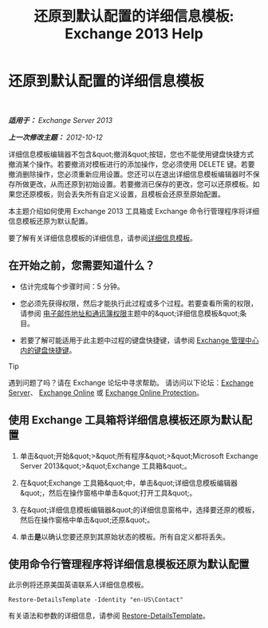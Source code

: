 ﻿---
title: '还原到默认配置的详细信息模板: Exchange 2013 Help'
TOCTitle: 还原到默认配置的详细信息模板
ms:assetid: 84c5f49b-614d-4f0e-8701-0979a2eb90bf
ms:mtpsurl: https://technet.microsoft.com/zh-cn/library/Bb232102(v=EXCHG.150)
ms:contentKeyID: 50490964
ms.date: 05/21/2018
mtps_version: v=EXCHG.150
ms.translationtype: MT
---

# 还原到默认配置的详细信息模板

 

_**适用于：** Exchange Server 2013_

_**上一次修改主题：** 2012-10-12_

详细信息模板编辑器不包含\&quot;撤消\&quot;按钮，您也不能使用键盘快捷方式撤消某个操作。若要撤消对模板进行的添加操作，您必须使用 DELETE 键。若要撤消删除操作，您必须重新应用设置。您还可以在退出详细信息模板编辑器时不保存所做更改，从而还原到初始设置。若要撤消已保存的更改，您可以还原模板。如果您还原模板，则会丢失所有自定义设置，且模板会还原至原始配置。

本主题介绍如何使用 Exchange 2013 工具箱或 Exchange 命令行管理程序将详细信息模板还原为默认配置。

要了解有关详细信息模板的详细信息，请参阅[详细信息模板](details-templates-exchange-2013-help.md)。

## 在开始之前，您需要知道什么？

  - 估计完成每个步骤时间：5 分钟。

  - 您必须先获得权限，然后才能执行此过程或多个过程。若要查看所需的权限，请参阅 [电子邮件地址和通讯簿权限](email-address-and-address-book-permissions-exchange-2013-help.md)主题中的\&quot;详细信息模板\&quot;条目。

  - 若要了解可能适用于此主题中过程的键盘快捷键，请参阅 [Exchange 管理中心内的键盘快捷键](keyboard-shortcuts-in-the-exchange-admin-center-exchange-online-protection-help.md)。

> [!tip]
> 遇到问题了吗？请在 Exchange 论坛中寻求帮助。 请访问以下论坛：<a href="https://go.microsoft.com/fwlink/p/?linkid=60612">Exchange Server</a>、 <a href="https://go.microsoft.com/fwlink/p/?linkid=267542">Exchange Online</a> 或 <a href="https://go.microsoft.com/fwlink/p/?linkid=285351">Exchange Online Protection</a>。


## 使用 Exchange 工具箱将详细信息模板还原为默认配置

1.  单击\&quot;开始\&quot;\>\&quot;所有程序\&quot;\>\&quot;Microsoft Exchange Server 2013\&quot;\>\&quot;Exchange 工具箱\&quot;。

2.  在\&quot;Exchange 工具箱\&quot;中，单击\&quot;详细信息模板编辑器\&quot;，然后在操作窗格中单击\&quot;打开工具\&quot;。

3.  在\&quot;详细信息模板编辑器\&quot;的详细信息窗格中，选择要还原的模板，然后在操作窗格中单击\&quot;还原\&quot;。

4.  单击**是**以确认您要还原到其原始状态的模板。所有自定义都将丢失。

## 使用命令行管理程序将详细信息模板还原为默认配置

此示例将还原美国英语联系人详细信息模板。

    Restore-DetailsTemplate -Identity "en-US\Contact"

有关语法和参数的详细信息，请参阅 [Restore-DetailsTemplate](https://technet.microsoft.com/zh-cn/library/bb125188\(v=exchg.150\))。

